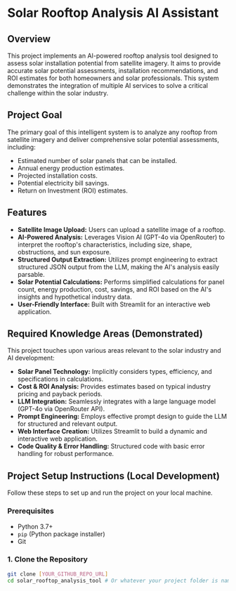
# Solar Rooftop Analysis AI Assistant

## Overview

This project implements an AI-powered rooftop analysis tool designed to assess solar installation potential from satellite imagery. It aims to provide accurate solar potential assessments, installation recommendations, and ROI estimates for both homeowners and solar professionals. This system demonstrates the integration of multiple AI services to solve a critical challenge within the solar industry.

## Project Goal

The primary goal of this intelligent system is to analyze any rooftop from satellite imagery and deliver comprehensive solar potential assessments, including:
* Estimated number of solar panels that can be installed.
* Annual energy production estimates.
* Projected installation costs.
* Potential electricity bill savings.
* Return on Investment (ROI) estimates.

## Features

* **Satellite Image Upload:** Users can upload a satellite image of a rooftop.
* **AI-Powered Analysis:** Leverages Vision AI (GPT-4o via OpenRouter) to interpret the rooftop's characteristics, including size, shape, obstructions, and sun exposure.
* **Structured Output Extraction:** Utilizes prompt engineering to extract structured JSON output from the LLM, making the AI's analysis easily parsable.
* **Solar Potential Calculations:** Performs simplified calculations for panel count, energy production, cost, savings, and ROI based on the AI's insights and hypothetical industry data.
* **User-Friendly Interface:** Built with Streamlit for an interactive web application.

## Required Knowledge Areas (Demonstrated)

This project touches upon various areas relevant to the solar industry and AI development:
* **Solar Panel Technology:** Implicitly considers types, efficiency, and specifications in calculations.
* **Cost & ROI Analysis:** Provides estimates based on typical industry pricing and payback periods.
* **LLM Integration:** Seamlessly integrates with a large language model (GPT-4o via OpenRouter API).
* **Prompt Engineering:** Employs effective prompt design to guide the LLM for structured and relevant output.
* **Web Interface Creation:** Utilizes Streamlit to build a dynamic and interactive web application.
* **Code Quality & Error Handling:** Structured code with basic error handling for robust performance.

## Project Setup Instructions (Local Development)

Follow these steps to set up and run the project on your local machine.

### Prerequisites

* Python 3.7+
* `pip` (Python package installer)
* Git

### 1. Clone the Repository

```bash
git clone [YOUR_GITHUB_REPO_URL]
cd solar_rooftop_analysis_tool # Or whatever your project folder is named

